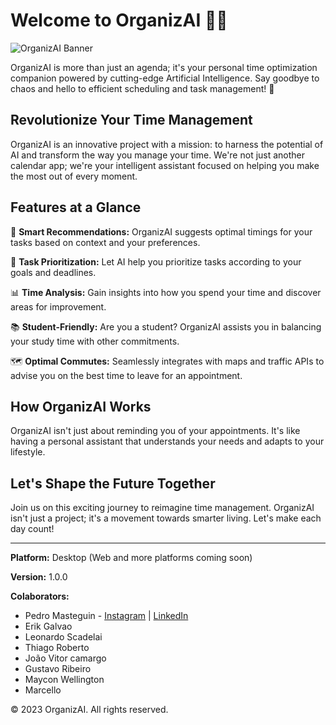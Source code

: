 # Welcome to OrganizAI 📅🤖

![OrganizAI Banner](link-to-your-image.png)

OrganizAI is more than just an agenda; it's your personal time optimization companion powered by cutting-edge Artificial Intelligence. Say goodbye to chaos and hello to efficient scheduling and task management! 🌟

## Revolutionize Your Time Management

OrganizAI is an innovative project with a mission: to harness the potential of AI and transform the way you manage your time. We're not just another calendar app; we're your intelligent assistant focused on helping you make the most out of every moment.

## Features at a Glance

🔮 **Smart Recommendations:** OrganizAI suggests optimal timings for your tasks based on context and your preferences.

🎯 **Task Prioritization:** Let AI help you prioritize tasks according to your goals and deadlines.

📊 **Time Analysis:** Gain insights into how you spend your time and discover areas for improvement.

📚 **Student-Friendly:** Are you a student? OrganizAI assists you in balancing your study time with other commitments.

🗺️ **Optimal Commutes:** Seamlessly integrates with maps and traffic APIs to advise you on the best time to leave for an appointment.

## How OrganizAI Works

OrganizAI isn't just about reminding you of your appointments. It's like having a personal assistant that understands your needs and adapts to your lifestyle.

## Let's Shape the Future Together

Join us on this exciting journey to reimagine time management. OrganizAI isn't just a project; it's a movement towards smarter living. Let's make each day count!

---

**Platform:** Desktop (Web and more platforms coming soon)

**Version:** 1.0.0

**Colaborators:**
-  Pedro Masteguin - [Instagram](http://www.instagram.com/pedro_masteguin/) | [LinkedIn](http://linkedin.com/in/pedrohenriquemasteguin)
-  Erik Galvao
-  Leonardo Scadelai
-  Thiago Roberto
-  João Vitor camargo
-  Gustavo Ribeiro
-  Maycon Wellington
-  Marcello

© 2023 OrganizAI. All rights reserved.
